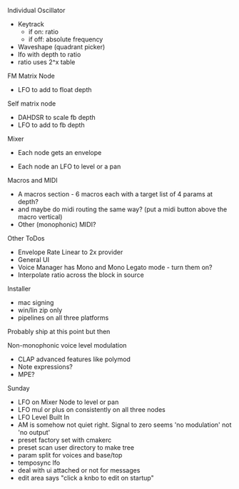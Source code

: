 Individual Oscillator

- Keytrack
  - if on: ratio
  - if off: absolute frequency
- Waveshape (quadrant picker)
- lfo with depth to ratio
- ratio uses 2^x table

FM Matrix Node
- LFO to add to float depth

Self matrix node
+ DAHDSR to scale fb depth
+ LFO to add to fb depth

Mixer
+ Each node gets an envelope 
- Each node an LFO to level or a pan

Macros and MIDI
- A macros section - 6 macros each with a target list of 4 params at depth?
- and maybe do midi routing the same way? (put a midi button above the macro vertical)
- Other (monophonic) MIDI?

Other ToDos
- Envelope Rate Linear to 2x provider
- General UI
- Voice Manager has Mono and Mono Legato mode - turn them on?
- Interpolate ratio across the block in source

Installer
- mac signing
- win/lin zip only
- pipelines on all three platforms

Probably ship at this point but then

Non-monophonic voice level modulation
- CLAP advanced features like polymod
- Note expressions?
- MPE?


Sunday
- LFO on Mixer Node to level or pan
- LFO mul or plus on consistently on all three nodes
- LFO Level Built In
- AM is somehow not quiet right. Signal to zero seems 'no modulation' not 'no output' 
- preset factory set with cmakerc
- preset scan user directory to make tree
- param split for voices and base/top
- temposync lfo
- deal with ui attached or not for messages
- edit area says "click a knbo to edit on startup"